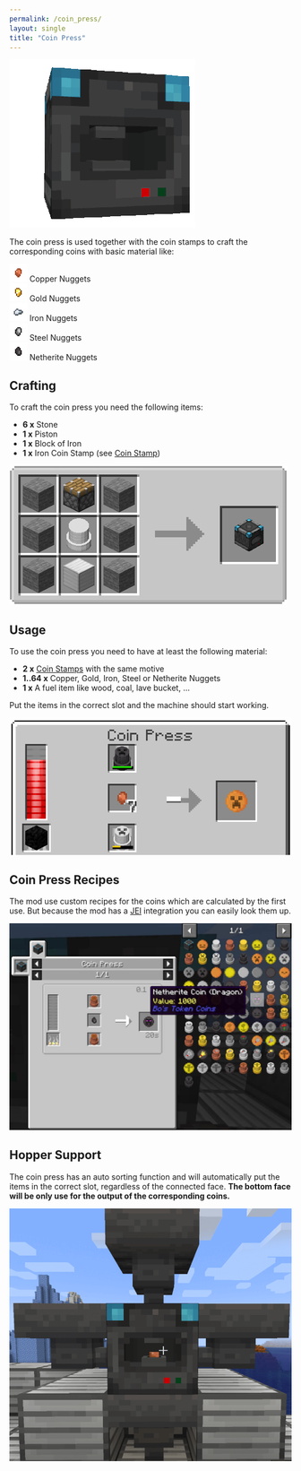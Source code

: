```yaml
---
permalink: /coin_press/
layout: single
title: "Coin Press"
---
```


![Coin Press Image](../assets/coin_press.gif)

The coin press is used together with the coin stamps to craft the corresponding coins with basic material like:

![](../assets/nuggets/copper_nugget.png) Copper Nuggets<br>
![](../assets/nuggets/gold_nugget.png) Gold Nuggets<br>
![](../assets/nuggets/iron_nugget.png) Iron Nuggets<br>
![](../assets/nuggets/steel_nugget.png) Steel Nuggets<br>
![](../assets/nuggets/netherite_nugget.png) Netherite Nuggets<br>

## Crafting

To craft the coin press you need the following items:

- **6 x** Stone
- **1 x** Piston
- **1 x** Block of Iron
- **1 x** Iron Coin Stamp (see [Coin Stamp](../coin_stamps/#Crafting))

![](../assets/coin_press_crafting.png)

## Usage

To use the coin press you need to have at least the following material:

- **2 x** [Coin Stamps](../coin_stamps/) with the same motive
- **1..64 x** Copper, Gold, Iron, Steel or Netherite Nuggets
- **1 x** A fuel item like wood, coal, lave bucket, ...

Put the items in the correct slot and the machine should start working.

![](../assets/coin_press_ui.png)

## Coin Press Recipes

The mod use custom recipes for the coins which are calculated by the first use.
But because the mod has a [JEI](https://www.curseforge.com/minecraft/mc-mods/jei) integration you can easily look them up.

![](../assets/coin_press_jei.jpg)

## Hopper Support

The coin press has an auto sorting function and will automatically put the items in the correct slot, regardless of the connected face.
**The bottom face will be only use for the output of the corresponding coins.**

![](../assets/coin_press_hopper.png)
